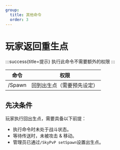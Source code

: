 ```yaml
---
group:
  title: 其他命令
  order: 3
---
```


# 玩家返回重生点

:::success{title=提示}
执行此命令不需要额外的权限
:::

| 命令     | 权限            |
| ------ | ------------- |
| /Spawn | 回到出生点（需要预先设定） |

## 先决条件

玩家执行回出生点，需要具备以下前提：

- 执行命令时未处于战斗状态。
- 等待传送时，未被攻击 & 移动。
- 管理员已通过`/SkyPvP setSpawn`设置出生点。
